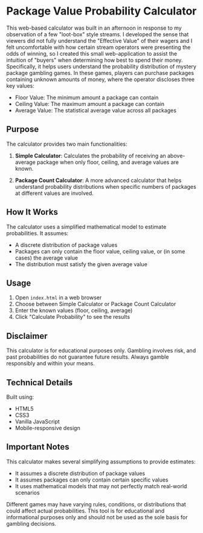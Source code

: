 # Package Value Probability Calculator

This web-based calculator was built in an afternoon in response to my observation of a few "loot-box" style streams.  I developed the sense that viewers did not fully understand the "Effective Value" of their wagers and I felt uncomfortable with how certain stream operators were presenting the odds of winning, so I created this small web-application to assist the intuition of "buyers" when determining how best to spend their money.  Specifically, it helps users understand the probability distribution of mystery package gambling games. In these games, players can purchase packages containing unknown amounts of money, where the operator discloses three key values:

- Floor Value: The minimum amount a package can contain
- Ceiling Value: The maximum amount a package can contain
- Average Value: The statistical average value across all packages

## Purpose

The calculator provides two main functionalities:

1. **Simple Calculator**: Calculates the probability of receiving an above-average package when only floor, ceiling, and average values are known.

2. **Package Count Calculator**: A more advanced calculator that helps understand probability distributions when specific numbers of packages at different values are involved.

## How It Works

The calculator uses a simplified mathematical model to estimate probabilities. It assumes:
- A discrete distribution of package values
- Packages can only contain the floor value, ceiling value, or (in some cases) the average value
- The distribution must satisfy the given average value

## Usage

1. Open `index.html` in a web browser
2. Choose between Simple Calculator or Package Count Calculator
3. Enter the known values (floor, ceiling, average)
4. Click "Calculate Probability" to see the results

## Disclaimer

This calculator is for educational purposes only. Gambling involves risk, and past probabilities do not guarantee future results. Always gamble responsibly and within your means.

## Technical Details

Built using:
- HTML5
- CSS3
- Vanilla JavaScript
- Mobile-responsive design

## Important Notes

This calculator makes several simplifying assumptions to provide estimates:
- It assumes a discrete distribution of package values
- It assumes packages can only contain certain specific values
- It uses mathematical models that may not perfectly match real-world scenarios

Different games may have varying rules, conditions, or distributions that could affect actual probabilities. This tool is for educational and informational purposes only and should not be used as the sole basis for gambling decisions.
